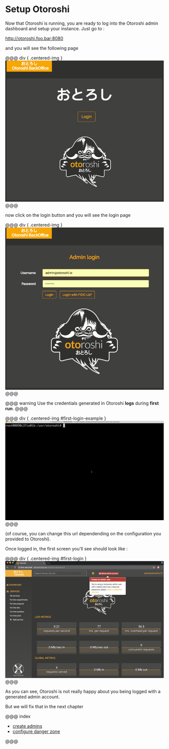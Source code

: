 # Setup Otoroshi

Now that Otoroshi is running, you are ready to log into the Otoroshi admin dashboard and setup your instance. Just go to :

<a href="http://otoroshi.foo.bar:8080" target="_blank">http://otoroshi.foo.bar:8080</a>

and you will see the following page
 
@@@ div { .centered-img }
<img src="../img/base-page.png" />
@@@

now click on the login button and you will see the login page

@@@ div { .centered-img }
<img src="../img/login-page.png" />
@@@

@@@ warning
Use the credentials generated in Otoroshi **logs** during **first run**.
@@@

@@@ div { .centered-img #first-login-example }
<img src="../img/first-login.gif" />
@@@

(of course, you can change this url dependending on the configuration you provided to Otoroshi).

Once logged in, the first screen you'll see should look like :

@@@ div { .centered-img #first-login }
<img src="../img/first-login.png" />
@@@

As you can see, Otoroshi is not really happy about you being logged with a generated admin account.

But we will fix that in the next chapter

@@@ index

* [create admins](./admin.md)
* [configure danger zone](./dangerzone.md)

@@@
